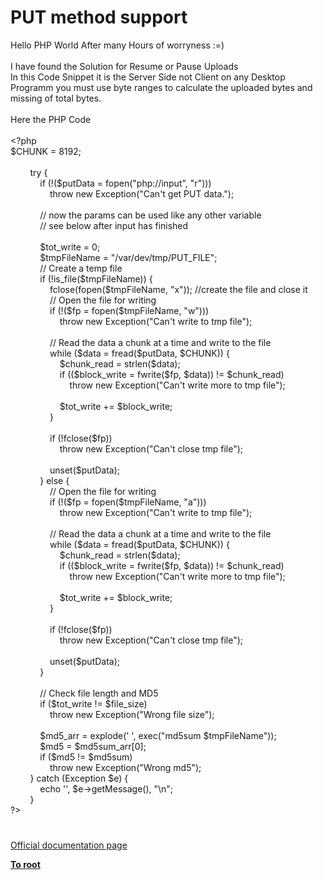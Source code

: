 # PUT method support




<div class="phpcode"><span class="html">
Hello PHP World After many Hours of worryness :=)
<br>
<br>I have found the Solution for Resume or Pause Uploads
<br>In this Code Snippet it is the Server Side not Client on any Desktop Programm you must use byte ranges to calculate the uploaded bytes and missing of total bytes.
<br>
<br>Here the PHP Code
<br>
<br><span class="default">&lt;?php
<br>$CHUNK </span><span class="keyword">= </span><span class="default">8192</span><span class="keyword">;
<br>
<br>&#xA0; &#xA0; &#xA0; &#xA0; try {
<br>&#xA0; &#xA0; &#xA0; &#xA0; &#xA0; &#xA0; if (!(</span><span class="default">$putData </span><span class="keyword">= </span><span class="default">fopen</span><span class="keyword">(</span><span class="string">&quot;php://input&quot;</span><span class="keyword">, </span><span class="string">&quot;r&quot;</span><span class="keyword">)))
<br>&#xA0; &#xA0; &#xA0; &#xA0; &#xA0; &#xA0; &#xA0; &#xA0; throw new </span><span class="default">Exception</span><span class="keyword">(</span><span class="string">&quot;Can&apos;t get PUT data.&quot;</span><span class="keyword">);
<br>
<br>&#xA0; &#xA0; &#xA0; &#xA0; &#xA0; &#xA0; </span><span class="comment">// now the params can be used like any other variable
<br>&#xA0; &#xA0; &#xA0; &#xA0; &#xA0; &#xA0; // see below after input has finished
<br>
<br>&#xA0; &#xA0; &#xA0; &#xA0; &#xA0; &#xA0; </span><span class="default">$tot_write </span><span class="keyword">= </span><span class="default">0</span><span class="keyword">;
<br>&#xA0; &#xA0; &#xA0; &#xA0; &#xA0; &#xA0; </span><span class="default">$tmpFileName </span><span class="keyword">= </span><span class="string">&quot;/var/dev/tmp/PUT_FILE&quot;</span><span class="keyword">;
<br>&#xA0; &#xA0; &#xA0; &#xA0; &#xA0; &#xA0; </span><span class="comment">// Create a temp file
<br>&#xA0; &#xA0; &#xA0; &#xA0; &#xA0; &#xA0; </span><span class="keyword">if (!</span><span class="default">is_file</span><span class="keyword">(</span><span class="default">$tmpFileName</span><span class="keyword">)) {
<br>&#xA0; &#xA0; &#xA0; &#xA0; &#xA0; &#xA0; &#xA0; &#xA0; </span><span class="default">fclose</span><span class="keyword">(</span><span class="default">fopen</span><span class="keyword">(</span><span class="default">$tmpFileName</span><span class="keyword">, </span><span class="string">&quot;x&quot;</span><span class="keyword">)); </span><span class="comment">//create the file and close it
<br>&#xA0; &#xA0; &#xA0; &#xA0; &#xA0; &#xA0; &#xA0; &#xA0; // Open the file for writing
<br>&#xA0; &#xA0; &#xA0; &#xA0; &#xA0; &#xA0; &#xA0; &#xA0; </span><span class="keyword">if (!(</span><span class="default">$fp </span><span class="keyword">= </span><span class="default">fopen</span><span class="keyword">(</span><span class="default">$tmpFileName</span><span class="keyword">, </span><span class="string">&quot;w&quot;</span><span class="keyword">)))
<br>&#xA0; &#xA0; &#xA0; &#xA0; &#xA0; &#xA0; &#xA0; &#xA0; &#xA0; &#xA0; throw new </span><span class="default">Exception</span><span class="keyword">(</span><span class="string">&quot;Can&apos;t write to tmp file&quot;</span><span class="keyword">);
<br>
<br>&#xA0; &#xA0; &#xA0; &#xA0; &#xA0; &#xA0; &#xA0; &#xA0; </span><span class="comment">// Read the data a chunk at a time and write to the file
<br>&#xA0; &#xA0; &#xA0; &#xA0; &#xA0; &#xA0; &#xA0; &#xA0; </span><span class="keyword">while (</span><span class="default">$data </span><span class="keyword">= </span><span class="default">fread</span><span class="keyword">(</span><span class="default">$putData</span><span class="keyword">, </span><span class="default">$CHUNK</span><span class="keyword">)) {
<br>&#xA0; &#xA0; &#xA0; &#xA0; &#xA0; &#xA0; &#xA0; &#xA0; &#xA0; &#xA0; </span><span class="default">$chunk_read </span><span class="keyword">= </span><span class="default">strlen</span><span class="keyword">(</span><span class="default">$data</span><span class="keyword">);
<br>&#xA0; &#xA0; &#xA0; &#xA0; &#xA0; &#xA0; &#xA0; &#xA0; &#xA0; &#xA0; if ((</span><span class="default">$block_write </span><span class="keyword">= </span><span class="default">fwrite</span><span class="keyword">(</span><span class="default">$fp</span><span class="keyword">, </span><span class="default">$data</span><span class="keyword">)) != </span><span class="default">$chunk_read</span><span class="keyword">)
<br>&#xA0; &#xA0; &#xA0; &#xA0; &#xA0; &#xA0; &#xA0; &#xA0; &#xA0; &#xA0; &#xA0; &#xA0; throw new </span><span class="default">Exception</span><span class="keyword">(</span><span class="string">&quot;Can&apos;t write more to tmp file&quot;</span><span class="keyword">);
<br>
<br>&#xA0; &#xA0; &#xA0; &#xA0; &#xA0; &#xA0; &#xA0; &#xA0; &#xA0; &#xA0; </span><span class="default">$tot_write </span><span class="keyword">+= </span><span class="default">$block_write</span><span class="keyword">;
<br>&#xA0; &#xA0; &#xA0; &#xA0; &#xA0; &#xA0; &#xA0; &#xA0; }
<br>
<br>&#xA0; &#xA0; &#xA0; &#xA0; &#xA0; &#xA0; &#xA0; &#xA0; if (!</span><span class="default">fclose</span><span class="keyword">(</span><span class="default">$fp</span><span class="keyword">))
<br>&#xA0; &#xA0; &#xA0; &#xA0; &#xA0; &#xA0; &#xA0; &#xA0; &#xA0; &#xA0; throw new </span><span class="default">Exception</span><span class="keyword">(</span><span class="string">&quot;Can&apos;t close tmp file&quot;</span><span class="keyword">);
<br>
<br>&#xA0; &#xA0; &#xA0; &#xA0; &#xA0; &#xA0; &#xA0; &#xA0; unset(</span><span class="default">$putData</span><span class="keyword">);
<br>&#xA0; &#xA0; &#xA0; &#xA0; &#xA0; &#xA0; } else {
<br>&#xA0; &#xA0; &#xA0; &#xA0; &#xA0; &#xA0; &#xA0; &#xA0; </span><span class="comment">// Open the file for writing
<br>&#xA0; &#xA0; &#xA0; &#xA0; &#xA0; &#xA0; &#xA0; &#xA0; </span><span class="keyword">if (!(</span><span class="default">$fp </span><span class="keyword">= </span><span class="default">fopen</span><span class="keyword">(</span><span class="default">$tmpFileName</span><span class="keyword">, </span><span class="string">&quot;a&quot;</span><span class="keyword">)))
<br>&#xA0; &#xA0; &#xA0; &#xA0; &#xA0; &#xA0; &#xA0; &#xA0; &#xA0; &#xA0; throw new </span><span class="default">Exception</span><span class="keyword">(</span><span class="string">&quot;Can&apos;t write to tmp file&quot;</span><span class="keyword">);
<br>
<br>&#xA0; &#xA0; &#xA0; &#xA0; &#xA0; &#xA0; &#xA0; &#xA0; </span><span class="comment">// Read the data a chunk at a time and write to the file
<br>&#xA0; &#xA0; &#xA0; &#xA0; &#xA0; &#xA0; &#xA0; &#xA0; </span><span class="keyword">while (</span><span class="default">$data </span><span class="keyword">= </span><span class="default">fread</span><span class="keyword">(</span><span class="default">$putData</span><span class="keyword">, </span><span class="default">$CHUNK</span><span class="keyword">)) {
<br>&#xA0; &#xA0; &#xA0; &#xA0; &#xA0; &#xA0; &#xA0; &#xA0; &#xA0; &#xA0; </span><span class="default">$chunk_read </span><span class="keyword">= </span><span class="default">strlen</span><span class="keyword">(</span><span class="default">$data</span><span class="keyword">);
<br>&#xA0; &#xA0; &#xA0; &#xA0; &#xA0; &#xA0; &#xA0; &#xA0; &#xA0; &#xA0; if ((</span><span class="default">$block_write </span><span class="keyword">= </span><span class="default">fwrite</span><span class="keyword">(</span><span class="default">$fp</span><span class="keyword">, </span><span class="default">$data</span><span class="keyword">)) != </span><span class="default">$chunk_read</span><span class="keyword">)
<br>&#xA0; &#xA0; &#xA0; &#xA0; &#xA0; &#xA0; &#xA0; &#xA0; &#xA0; &#xA0; &#xA0; &#xA0; throw new </span><span class="default">Exception</span><span class="keyword">(</span><span class="string">&quot;Can&apos;t write more to tmp file&quot;</span><span class="keyword">);
<br>
<br>&#xA0; &#xA0; &#xA0; &#xA0; &#xA0; &#xA0; &#xA0; &#xA0; &#xA0; &#xA0; </span><span class="default">$tot_write </span><span class="keyword">+= </span><span class="default">$block_write</span><span class="keyword">;
<br>&#xA0; &#xA0; &#xA0; &#xA0; &#xA0; &#xA0; &#xA0; &#xA0; }
<br>
<br>&#xA0; &#xA0; &#xA0; &#xA0; &#xA0; &#xA0; &#xA0; &#xA0; if (!</span><span class="default">fclose</span><span class="keyword">(</span><span class="default">$fp</span><span class="keyword">))
<br>&#xA0; &#xA0; &#xA0; &#xA0; &#xA0; &#xA0; &#xA0; &#xA0; &#xA0; &#xA0; throw new </span><span class="default">Exception</span><span class="keyword">(</span><span class="string">&quot;Can&apos;t close tmp file&quot;</span><span class="keyword">);
<br>
<br>&#xA0; &#xA0; &#xA0; &#xA0; &#xA0; &#xA0; &#xA0; &#xA0; unset(</span><span class="default">$putData</span><span class="keyword">);
<br>&#xA0; &#xA0; &#xA0; &#xA0; &#xA0; &#xA0; }
<br>
<br>&#xA0; &#xA0; &#xA0; &#xA0; &#xA0; &#xA0; </span><span class="comment">// Check file length and MD5
<br>&#xA0; &#xA0; &#xA0; &#xA0; &#xA0; &#xA0; </span><span class="keyword">if (</span><span class="default">$tot_write </span><span class="keyword">!= </span><span class="default">$file_size</span><span class="keyword">)
<br>&#xA0; &#xA0; &#xA0; &#xA0; &#xA0; &#xA0; &#xA0; &#xA0; throw new </span><span class="default">Exception</span><span class="keyword">(</span><span class="string">&quot;Wrong file size&quot;</span><span class="keyword">);
<br>
<br>&#xA0; &#xA0; &#xA0; &#xA0; &#xA0; &#xA0; </span><span class="default">$md5_arr </span><span class="keyword">= </span><span class="default">explode</span><span class="keyword">(</span><span class="string">&apos; &apos;</span><span class="keyword">, </span><span class="default">exec</span><span class="keyword">(</span><span class="string">&quot;md5sum </span><span class="default">$tmpFileName</span><span class="string">&quot;</span><span class="keyword">));
<br>&#xA0; &#xA0; &#xA0; &#xA0; &#xA0; &#xA0; </span><span class="default">$md5 </span><span class="keyword">= </span><span class="default">$md5sum_arr</span><span class="keyword">[</span><span class="default">0</span><span class="keyword">];
<br>&#xA0; &#xA0; &#xA0; &#xA0; &#xA0; &#xA0; if (</span><span class="default">$md5 </span><span class="keyword">!= </span><span class="default">$md5sum</span><span class="keyword">)
<br>&#xA0; &#xA0; &#xA0; &#xA0; &#xA0; &#xA0; &#xA0; &#xA0; throw new </span><span class="default">Exception</span><span class="keyword">(</span><span class="string">&quot;Wrong md5&quot;</span><span class="keyword">);
<br>&#xA0; &#xA0; &#xA0; &#xA0; } catch (</span><span class="default">Exception $e</span><span class="keyword">) {
<br>&#xA0; &#xA0; &#xA0; &#xA0; &#xA0; &#xA0; echo </span><span class="string">&apos;&apos;</span><span class="keyword">, </span><span class="default">$e</span><span class="keyword">-&gt;</span><span class="default">getMessage</span><span class="keyword">(), </span><span class="string">&quot;\n&quot;</span><span class="keyword">;
<br>&#xA0; &#xA0; &#xA0; &#xA0; }
<br></span><span class="default">?&gt;</span>
</span>
</div>
  

#

[Official documentation page](https://www.php.net/manual/en/features.file-upload.put-method.php)

**[To root](/)**